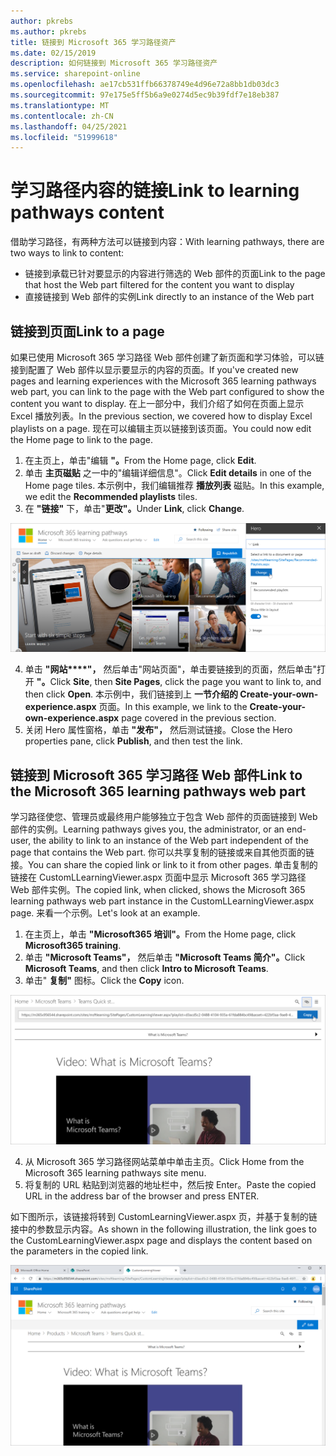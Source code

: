 ```yaml
---
author: pkrebs
ms.author: pkrebs
title: 链接到 Microsoft 365 学习路径资产
ms.date: 02/15/2019
description: 如何链接到 Microsoft 365 学习路径资产
ms.service: sharepoint-online
ms.openlocfilehash: ae17cb531ffb66378749e4d96e72a8bb1db03dc3
ms.sourcegitcommit: 97e175e5ff5b6a9e0274d5ec9b39fdf7e18eb387
ms.translationtype: MT
ms.contentlocale: zh-CN
ms.lasthandoff: 04/25/2021
ms.locfileid: "51999618"
---
```

# <a name="link-to-learning-pathways-content"></a><span data-ttu-id="0f684-103">学习路径内容的链接</span><span class="sxs-lookup"><span data-stu-id="0f684-103">Link to learning pathways content</span></span>

<span data-ttu-id="0f684-104">借助学习路径，有两种方法可以链接到内容：</span><span class="sxs-lookup"><span data-stu-id="0f684-104">With learning pathways, there are two ways to link to content:</span></span>

- <span data-ttu-id="0f684-105">链接到承载已针对要显示的内容进行筛选的 Web 部件的页面</span><span class="sxs-lookup"><span data-stu-id="0f684-105">Link to the page that host the Web part filtered for the content you want to display</span></span> 
- <span data-ttu-id="0f684-106">直接链接到 Web 部件的实例</span><span class="sxs-lookup"><span data-stu-id="0f684-106">Link directly to an instance of the Web part</span></span>

## <a name="link-to-a-page"></a><span data-ttu-id="0f684-107">链接到页面</span><span class="sxs-lookup"><span data-stu-id="0f684-107">Link to a page</span></span>

<span data-ttu-id="0f684-108">如果已使用 Microsoft 365 学习路径 Web 部件创建了新页面和学习体验，可以链接到配置了 Web 部件以显示要显示的内容的页面。</span><span class="sxs-lookup"><span data-stu-id="0f684-108">If you've created new pages and learning experiences with the Microsoft 365 learning pathways web part, you can link to the page with the Web part configured to show the content you want to display.</span></span> <span data-ttu-id="0f684-109">在上一部分中，我们介绍了如何在页面上显示 Excel 播放列表。</span><span class="sxs-lookup"><span data-stu-id="0f684-109">In the previous section, we covered how to display Excel playlists on a page.</span></span> <span data-ttu-id="0f684-110">现在可以编辑主页以链接到该页面。</span><span class="sxs-lookup"><span data-stu-id="0f684-110">You could now edit the Home page to link to the page.</span></span> 

1. <span data-ttu-id="0f684-111">在主页上，单击"编辑 **"。**</span><span class="sxs-lookup"><span data-stu-id="0f684-111">From the Home page, click **Edit**.</span></span>
2. <span data-ttu-id="0f684-112">单击 **主页磁贴** 之一中的"编辑详细信息"。</span><span class="sxs-lookup"><span data-stu-id="0f684-112">Click **Edit details** in one of the Home page tiles.</span></span> <span data-ttu-id="0f684-113">本示例中，我们编辑推荐 **播放列表** 磁贴。</span><span class="sxs-lookup"><span data-stu-id="0f684-113">In this example, we edit the **Recommended playlists** tiles.</span></span>
3. <span data-ttu-id="0f684-114">在 **"链接"** 下，单击"**更改"。**</span><span class="sxs-lookup"><span data-stu-id="0f684-114">Under **Link**, click **Change**.</span></span>

![cg-linktopage.png](media/cg-linktopage.png)

4. <span data-ttu-id="0f684-116">单击 **"网站\*\*\*\*"，** 然后单击"网站页面"，单击要链接到的页面，然后单击"打开 **"。**</span><span class="sxs-lookup"><span data-stu-id="0f684-116">Click **Site**, then **Site Pages**, click the page you want to link to, and then click **Open**.</span></span> <span data-ttu-id="0f684-117">本示例中，我们链接到上 **一节介绍的 Create-your-own-experience.aspx** 页面。</span><span class="sxs-lookup"><span data-stu-id="0f684-117">In this example, we link to the **Create-your-own-experience.aspx** page covered in the previous section.</span></span>
5. <span data-ttu-id="0f684-118">关闭 Hero 属性窗格，单击 **"发布"，** 然后测试链接。</span><span class="sxs-lookup"><span data-stu-id="0f684-118">Close the Hero properties pane, click **Publish**, and then test the link.</span></span> 

## <a name="link-to-the-microsoft-365-learning-pathways-web-part"></a><span data-ttu-id="0f684-119">链接到 Microsoft 365 学习路径 Web 部件</span><span class="sxs-lookup"><span data-stu-id="0f684-119">Link to the Microsoft 365 learning pathways web part</span></span>
<span data-ttu-id="0f684-120">学习路径使您、管理员或最终用户能够独立于包含 Web 部件的页面链接到 Web 部件的实例。</span><span class="sxs-lookup"><span data-stu-id="0f684-120">Learning pathways gives you, the administrator, or an end-user, the ability to link to an instance of the Web part independent of the page that contains the Web part.</span></span> <span data-ttu-id="0f684-121">你可以共享复制的链接或来自其他页面的链接。</span><span class="sxs-lookup"><span data-stu-id="0f684-121">You can share the copied link or link to it from other pages.</span></span> <span data-ttu-id="0f684-122">单击复制的链接在 CustomLLearningViewer.aspx 页面中显示 Microsoft 365 学习路径 Web 部件实例。</span><span class="sxs-lookup"><span data-stu-id="0f684-122">The copied link, when clicked, shows the Microsoft 365 learning pathways web part instance in the CustomLLearningViewer.aspx page.</span></span> <span data-ttu-id="0f684-123">来看一个示例。</span><span class="sxs-lookup"><span data-stu-id="0f684-123">Let's look at an example.</span></span> 

1. <span data-ttu-id="0f684-124">在主页上，单击 **"Microsoft365 培训"。**</span><span class="sxs-lookup"><span data-stu-id="0f684-124">From the Home page, click **Microsoft365 training**.</span></span>
2. <span data-ttu-id="0f684-125">单击 **"Microsoft Teams"，** 然后单击 **"Microsoft Teams 简介"。**</span><span class="sxs-lookup"><span data-stu-id="0f684-125">Click **Microsoft Teams**, and then click **Intro to Microsoft Teams**.</span></span>
3. <span data-ttu-id="0f684-126">单击" **复制"** 图标。</span><span class="sxs-lookup"><span data-stu-id="0f684-126">Click the **Copy** icon.</span></span>

![cg-linktowebpart.png](media/cg-linktowebpart.png)

4. <span data-ttu-id="0f684-128">从 Microsoft 365 学习路径网站菜单中单击主页。</span><span class="sxs-lookup"><span data-stu-id="0f684-128">Click Home from the Microsoft 365 learning pathways site menu.</span></span>
5. <span data-ttu-id="0f684-129">将复制的 URL 粘贴到浏览器的地址栏中，然后按 Enter。</span><span class="sxs-lookup"><span data-stu-id="0f684-129">Paste the copied URL in the address bar of the browser and press ENTER.</span></span> 

<span data-ttu-id="0f684-130">如下图所示，该链接将转到 CustomLearningViewer.aspx 页，并基于复制的链接中的参数显示内容。</span><span class="sxs-lookup"><span data-stu-id="0f684-130">As shown in the following illustration, the link goes to the CustomLearningViewer.aspx page and displays the content based on the parameters in the copied link.</span></span> 

![cg-linktowebpartviewer.png](media/cg-linktowebpartviewer.png)


